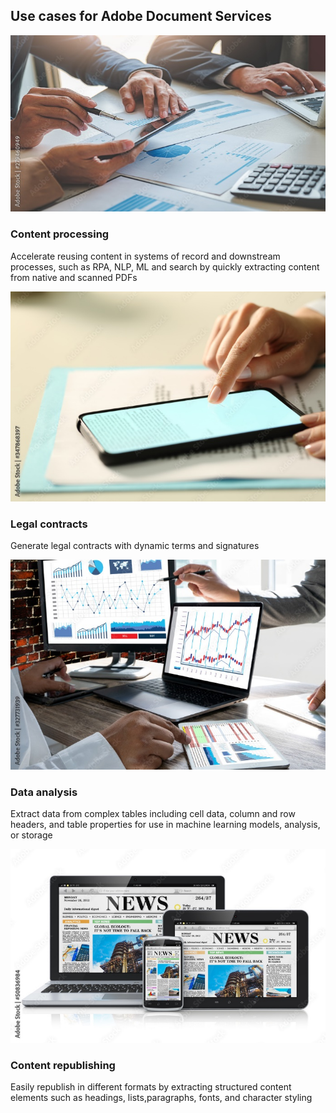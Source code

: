 <TitleBlock slots="heading" theme="light" className="titleBlock-align-left"/>

## Use cases for Adobe Document Services


<ResourceCard slots="link, image, heading, text" width="25%" theme='light' className="useCaseCard" />

[](/use-cases/content-and-data-extraction/content-based-process-automation.md)

![Content Processing](../images/content-processing.jpg)

### Content processing

Accelerate reusing content in systems of record and downstream processes, such as RPA, NLP, ML and search by quickly extracting content from native and scanned PDFs

<ResourceCard slots="link, image, heading, text" width="25%" theme='light' className="useCaseCard"/>

[](/use-cases/agreements-and-contracts/legal-contracts/)

![Legal contracts](../images/legal-contracts.jpg)

### Legal contracts

Generate legal contracts with dynamic terms and signatures





<ResourceCard slots="link, image, heading, text" width="25%" theme='light' className="useCaseCard" />

[](/use-cases/content-and-data-extraction/data-analysis/)

![Data analysis](../images/data-analysis.jpg)

### Data analysis

Extract data from complex tables including cell data, column and row headers, and table properties for use in machine learning models, analysis, or storage




<ResourceCard slots="link, image, heading, text" width="25%" theme='light' className="useCaseCard" />

[](/use-cases/content-publishing/)

![Digital content](../images/content-republishing.jpg)

### Content republishing

Easily republish in different formats by extracting structured content elements such as headings, lists,paragraphs, fonts, and character styling